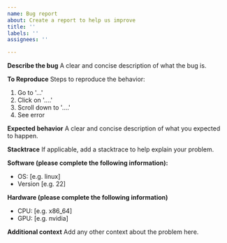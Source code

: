 ```yaml
---
name: Bug report
about: Create a report to help us improve
title: ''
labels: ''
assignees: ''

---
```


**Describe the bug**
A clear and concise description of what the bug is.

**To Reproduce**
Steps to reproduce the behavior:
1. Go to '...'
2. Click on '....'
3. Scroll down to '....'
4. See error

**Expected behavior**
A clear and concise description of what you expected to happen.

**Stacktrace**
If applicable, add a stacktrace to help explain your problem.

**Software (please complete the following information):**
 - OS: [e.g. linux]
 - Version [e.g. 22]

**Hardware (please complete the following information)**
  - CPU: [e.g. x86_64]
  - GPU: [e.g. nvidia]

**Additional context**
Add any other context about the problem here.
